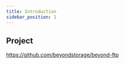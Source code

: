 ```yaml
---
title: Introduction
sidebar_position: 1
---
```


## Project

<https://github.com/beyondstorage/beyond-ftp>
